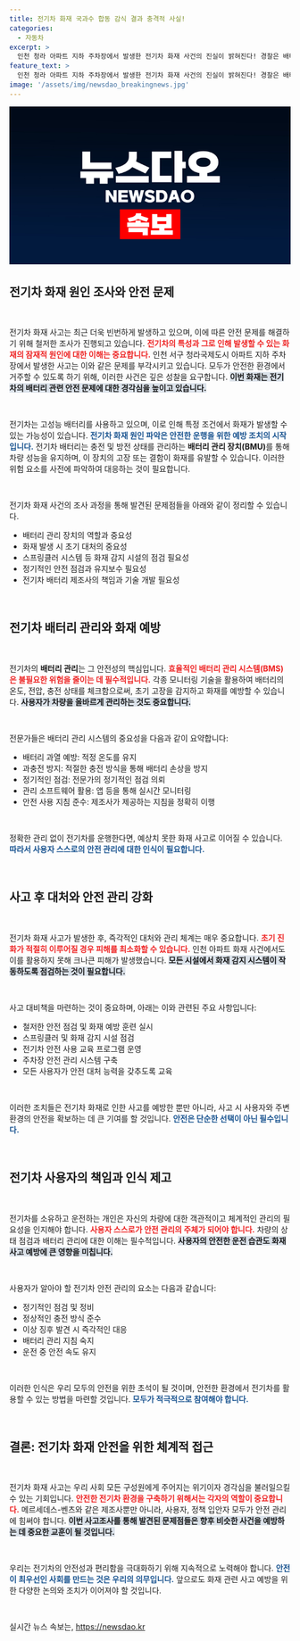 ```yaml
---
title: 전기차 화재 국과수 합동 감식 결과 충격적 사실!
categories:
  - 자동차
excerpt: >
  인천 청라 아파트 지하 주차장에서 발생한 전기차 화재 사건의 진실이 밝혀진다! 경찰은 배터리 관리 장치를 확보하고 철저한 감식을 진행 중이며, 이번 사고의 원인과 안전 관리 문제를 조사할 방침이다. 23명이 부상당한 이번 화재, 그 이면은 무엇일까?
feature_text: >
  인천 청라 아파트 지하 주차장에서 발생한 전기차 화재 사건의 진실이 밝혀진다! 경찰은 배터리 관리 장치를 확보하고 철저한 감식을 진행 중이며, 이번 사고의 원인과 안전 관리 문제를 조사할 방침이다. 23명이 부상당한 이번 화재, 그 이면은 무엇일까?
image: '/assets/img/newsdao_breakingnews.jpg'
---
```


<p><img src="/assets/img/newsdao_breakingnews.jpg" alt="pcversion 속보" /></p>

<h2 data-ke-size="size26">전기차 화재 원인 조사와 안전 문제</h2>

<p data-ke-size="size16">&nbsp;</p>

<p>전기차 화재 사고는 최근 더욱 빈번하게 발생하고 있으며, 이에 따른 안전 문제를 해결하기 위해 철저한 조사가 진행되고 있습니다. <b><span style="color: #ee2323;">전기차의 특성과 그로 인해 발생할 수 있는 화재의 잠재적 원인에 대한 이해는 중요합니다.</span></b> 인천 서구 청라국제도시 아파트 지하 주차장에서 발생한 사고는 이와 같은 문제를 부각시키고 있습니다. 모두가 안전한 환경에서 거주할 수 있도록 하기 위해, 이러한 사건은 깊은 성찰을 요구합니다. <b><span style="background-color: #21538527;">이번 화재는 전기차의 배터리 관련 안전 문제에 대한 경각심을 높이고 있습니다.</span></b> </p>

<p data-ke-size="size16">&nbsp;</p>

<p>전기차는 고성능 배터리를 사용하고 있으며, 이로 인해 특정 조건에서 화재가 발생할 수 있는 가능성이 있습니다. <b><span style="color: #1a5490;">전기차 화재 원인 파악은 안전한 운행을 위한 예방 조치의 시작입니다.</span></b> 전기차 배터리는 충전 및 방전 상태를 관리하는 <strong>배터리 관리 장치(BMU)</strong>를 통해 차량 성능을 유지하며, 이 장치의 고장 또는 결함이 화재를 유발할 수 있습니다. 이러한 위험 요소를 사전에 파악하여 대응하는 것이 필요합니다.</p>

<p data-ke-size="size16">&nbsp;</p>

<p>전기차 화재 사건의 조사 과정을 통해 발견된 문제점들을 아래와 같이 정리할 수 있습니다.</p>

<ul>
  <li>배터리 관리 장치의 역할과 중요성</li>
  <li>화재 발생 시 초기 대처의 중요성</li>
  <li>스프링클러 시스템 등 화재 감지 시설의 점검 필요성</li>
  <li>정기적인 안전 점검과 유지보수 필요성</li>
  <li>전기차 배터리 제조사의 책임과 기술 개발 필요성</li>
</ul>

<p data-ke-size="size16">&nbsp;</p>

<h2 data-ke-size="size26">전기차 배터리 관리와 화재 예방</h2>

<p data-ke-size="size16">&nbsp;</p>

<p>전기차의 <strong>배터리 관리</strong>는 그 안전성의 핵심입니다. <b><span style="color: #ee2323;">효율적인 배터리 관리 시스템(BMS)은 불필요한 위험을 줄이는 데 필수적입니다.</span></b> 각종 모니터링 기술을 활용하여 배터리의 온도, 전압, 충전 상태를 체크함으로써, 초기 고장을 감지하고 화재를 예방할 수 있습니다. <b><span style="background-color: #21538527;">사용자가 차량을 올바르게 관리하는 것도 중요합니다.</span></b> </p>

<p data-ke-size="size16">&nbsp;</p>

<p>전문가들은 배터리 관리 시스템의 중요성을 다음과 같이 요약합니다:</p>

<ul>
  <li>배터리 과열 예방: 적정 온도를 유지</li>
  <li>과충전 방지: 적절한 충전 방식을 통해 배터리 손상을 방지</li>
  <li>정기적인 점검: 전문가의 정기적인 점검 의뢰</li>
  <li>관리 소프트웨어 활용: 앱 등을 통해 실시간 모니터링</li>
  <li>안전 사용 지침 준수: 제조사가 제공하는 지침을 정확히 이행</li>
</ul>

<p data-ke-size="size16">&nbsp;</p>

<p>정확한 관리 없이 전기차를 운행한다면, 예상치 못한 화재 사고로 이어질 수 있습니다. <b><span style="color: #1a5490;">따라서 사용자 스스로의 안전 관리에 대한 인식이 필요합니다.</span></b> </p>

<p data-ke-size="size16">&nbsp;</p>

<h2 data-ke-size="size26">사고 후 대처와 안전 관리 강화</h2>

<p data-ke-size="size16">&nbsp;</p>

<p>전기차 화재 사고가 발생한 후, 즉각적인 대처와 관리 체계는 매우 중요합니다. <b><span style="color: #ee2323;">초기 진화가 적절히 이루어질 경우 피해를 최소화할 수 있습니다.</span></b> 인천 아파트 화재 사건에서도 이를 활용하지 못해 크나큰 피해가 발생했습니다. <b><span style="background-color: #21538527;">모든 시설에서 화재 감지 시스템이 작동하도록 점검하는 것이 필요합니다.</span></b> </p>

<p data-ke-size="size16">&nbsp;</p>

<p>사고 대비책을 마련하는 것이 중요하며, 아래는 이와 관련된 주요 사항입니다:</p>

<ul>
  <li>철저한 안전 점검 및 화재 예방 훈련 실시</li>
  <li>스프링클러 및 화재 감지 시설 점검</li>
  <li>전기차 안전 사용 교육 프로그램 운영</li>
  <li>주차장 안전 관리 시스템 구축</li>
  <li>모든 사용자가 안전 대처 능력을 갖추도록 교육</li>
</ul>

<p data-ke-size="size16">&nbsp;</p>

<p>이러한 조치들은 전기차 화재로 인한 사고를 예방한 뿐만 아니라, 사고 시 사용자와 주변 환경의 안전을 확보하는 데 큰 기여를 할 것입니다. <b><span style="color: #1a5490;">안전은 단순한 선택이 아닌 필수입니다.</span></b></p>

<p data-ke-size="size16">&nbsp;</p>

<h2 data-ke-size="size26">전기차 사용자의 책임과 인식 제고</h2>

<p data-ke-size="size16">&nbsp;</p>

<p>전기차를 소유하고 운전하는 개인은 자신의 차량에 대한 객관적이고 체계적인 관리의 필요성을 인지해야 합니다. <b><span style="color: #ee2323;">사용자 스스로가 안전 관리의 주체가 되어야 합니다.</span></b> 차량의 상태 점검과 배터리 관리에 대한 이해는 필수적입니다. <b><span style="background-color: #21538527;">사용자의 안전한 운전 습관도 화재 사고 예방에 큰 영향을 미칩니다.</span></b> </p>

<p data-ke-size="size16">&nbsp;</p>

<p>사용자가 알아야 할 전기차 안전 관리의 요소는 다음과 같습니다:</p>

<ul>
  <li>정기적인 점검 및 정비</li>
  <li>정상적인 충전 방식 준수</li>
  <li>이상 징후 발견 시 즉각적인 대응</li>
  <li>배터리 관리 지침 숙지</li>
  <li>운전 중 안전 속도 유지</li>
</ul>

<p data-ke-size="size16">&nbsp;</p>

<p>이러한 인식은 우리 모두의 안전을 위한 초석이 될 것이며, 안전한 환경에서 전기차를 활용할 수 있는 방법을 마련할 것입니다. <b><span style="color: #1a5490;">모두가 적극적으로 참여해야 합니다.</span></b> </p>

<p data-ke-size="size16">&nbsp;</p>

<h2 data-ke-size="size26">결론: 전기차 화재 안전을 위한 체계적 접근</h2>

<p data-ke-size="size16">&nbsp;</p>

<p>전기차 화재 사고는 우리 사회 모든 구성원에게 주어지는 위기이자 경각심을 불러일으킬 수 있는 기회입니다. <b><span style="color: #ee2323;">안전한 전기차 환경을 구축하기 위해서는 각자의 역할이 중요합니다.</span></b> 메르세데스-벤츠와 같은 제조사뿐만 아니라, 사용자, 정책 입안자 모두가 안전 관리에 힘써야 합니다. <b><span style="background-color: #21538527;">이번 사고조사를 통해 발견된 문제점들은 향후 비슷한 사건을 예방하는 데 중요한 교훈이 될 것입니다.</span></b> </p>

<p data-ke-size="size16">&nbsp;</p>

<p>우리는 전기차의 안전성과 편리함을 극대화하기 위해 지속적으로 노력해야 합니다. <b><span style="color: #1a5490;">안전이 최우선인 사회를 만드는 것은 우리의 의무입니다.</span></b> 앞으로도 화재 관련 사고 예방을 위한 다양한 논의와 조치가 이어져야 할 것입니다. </p>

<p data-ke-size="size16">&nbsp;</p>
실시간 뉴스 속보는, <a href="https://newsdao.kr" rel="dofollow">https://newsdao.kr</a>


